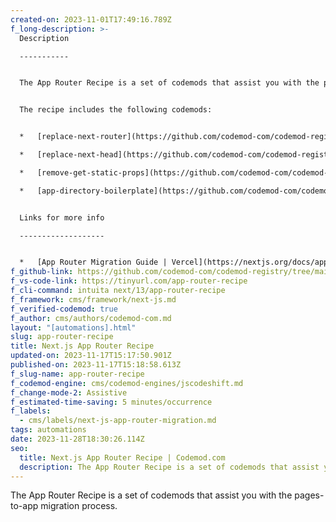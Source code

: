 ```yaml
---
created-on: 2023-11-01T17:49:16.789Z
f_long-description: >-
  Description

  -----------


  The App Router Recipe is a set of codemods that assist you with the pages-to-app migration process.


  The recipe includes the following codemods:


  *   [replace-next-router](https://github.com/codemod-com/codemod-registry/tree/main/next/13/replace-next-router)

  *   [replace-next-head](https://github.com/codemod-com/codemod-registry/tree/main/next/13/replace-next-head)

  *   [remove-get-static-props](https://github.com/codemod-com/codemod-registry/tree/main/next/13/remove-get-static-props)

  *   [app-directory-boilerplate](https://github.com/codemod-com/codemod-registry/tree/main/next/13/app-directory-boilerplate)


  Links for more info

  -------------------


  *   [App Router Migration Guide | Vercel](https://nextjs.org/docs/app/building-your-application/upgrading/app-router-migration)
f_github-link: https://github.com/codemod-com/codemod-registry/tree/main/next/13/app-router-recipe
f_vs-code-link: https://tinyurl.com/app-router-recipe
f_cli-command: intuita next/13/app-router-recipe
f_framework: cms/framework/next-js.md
f_verified-codemod: true
f_author: cms/authors/codemod-com.md
layout: "[automations].html"
slug: app-router-recipe
title: Next.js App Router Recipe
updated-on: 2023-11-17T15:17:50.901Z
published-on: 2023-11-17T15:18:58.613Z
f_slug-name: app-router-recipe
f_codemod-engine: cms/codemod-engines/jscodeshift.md
f_change-mode-2: Assistive
f_estimated-time-saving: 5 minutes/occurrence
f_labels:
  - cms/labels/next-js-app-router-migration.md
tags: automations
date: 2023-11-28T18:30:26.114Z
seo:
  title: Next.js App Router Recipe | Codemod.com
  description: The App Router Recipe is a set of codemods that assist you with the pages-to-app migration process.
---
```


The App Router Recipe is a set of codemods that assist you with the pages-to-app migration process.
